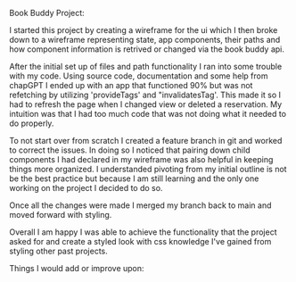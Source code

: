 Book Buddy Project:

I started this project by creating a wireframe for the ui which I then broke down to a wireframe representing state, app components, their paths and how component information is retrived or changed via the book buddy api.

After the initial set up of files and path functionality I ran into some trouble with my code. Using source code, documentation and some help from chapGPT I ended up with an app that functioned 90% but was not refetching by utilizing 'provideTags' and "invalidatesTag'. This made it so I had to refresh the page when I changed view or deleted a reservation. My intuition was that I had too much code that was not doing what it needed to do properly.

To not start over from scratch I created a feature branch in git and worked to correct the issues. In doing so I noticed that pairing down child components I had declared in my wireframe was also helpful in keeping things more organized. I understanded pivoting from my initial outline is not be the best practice but because I am still learning and the only one working on the project I decided to do so.

Once all the changes were made I merged my branch back to main and moved forward with styling.

Overall I am happy I was able to achieve the functionality that the project asked for and create a styled look with css knowledge I've gained from styling other past projects.

Things I would add or improve upon:

